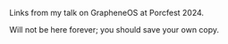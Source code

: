 Links from my talk on GrapheneOS at Porcfest 2024.

Will not be here forever; you should save your own copy.

